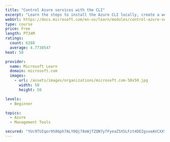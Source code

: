 ```yaml
---
title: "Control Azure services with the CLI"
excerpt: "Learn the steps to install the Azure CLI locally, create a website, and manage Azure resources using the CLI."
webUrl: https://docs.microsoft.com/en-us/learn/modules/control-azure-services-with-cli/
type: course
price: Free
length: PT34M
ratings:
  count: 6288
  average: 4.7738547
heat: 58

provider:
  name: Microsoft Learn
  domain: microsoft.com
  images:
    - url: /assets/images/organizations/microsoft.com-50x50.jpg
      width: 50
      height: 50

levels:
  - Beginner

topics:
  - Azure
  - Management Tools

secured: "YUc9TUIqor9S86ph7ALY8Qj78eWjTZQN7yfFyeaZ5XSLFzt4DEZgsxeAVCXXtLkiEedJmZ5DGvQOnJIbfPBc3buQkELPXJZd/XCZbcNJsAUjuGTaG+F2JXiDvNi1Na7Jy9r15sQDK30tVFi+dY+RXD7w9Opo8F5NMRZ9RxXkpAF0q6WoblbYoVl8XwaZb19Vxsb45dLN78lUg0fEahX4bSL9spUW/8HDinjAesV9sBTWa64mSdbVVTeq+GY0R2H1lpwt7YN2DanG9sHUOftPL0WgLfeQJo7gzC2SRjDKsbh3KH40KDQmlLqOlSE7WDwTH2MdA1ElrM8/C28CUXx0EN4sYacW1+WFPP4+zosDIrH4SUG9NcmUhgSYWj0/hjA9XGpHsxNpdFtFJec78c/FooF9PZ7sWWYZH3aMnUsg9T8=;3VGNdizVBzn8dyRAa8v29Q=="
---
```


